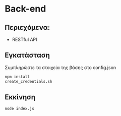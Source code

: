 # Back-end

## Περιεχόμενα:
- RESTful API

## Εγκατάσταση
Συμπληρώστε τα στοιχεία της βάσης στο config.json
```sh
npm install 
create_credentials.sh
```

## Εκκίνηση
```sh
node index.js
```


